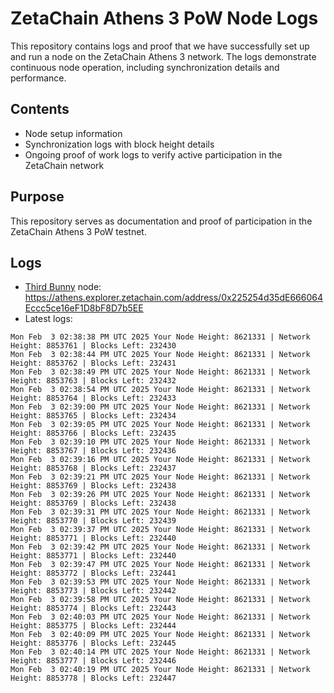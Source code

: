 # ZetaChain Athens 3 PoW Node Logs
This repository contains logs and proof that we have successfully set up and run a node on the ZetaChain Athens 3 network. The logs demonstrate continuous node operation, including synchronization details and performance.

## Contents
- Node setup information
- Synchronization logs with block height details
- Ongoing proof of work logs to verify active participation in the ZetaChain network

## Purpose
This repository serves as documentation and proof of participation in the ZetaChain Athens 3 PoW testnet.

## Logs

- [Third Bunny](https://thirdbunny.xyz/) node: https://athens.explorer.zetachain.com/address/0x225254d35dE666064Eccc5ce16eF1D8bF8D7b5EE
- Latest logs:
```
Mon Feb  3 02:38:38 PM UTC 2025 Your Node Height: 8621331 | Network Height: 8853761 | Blocks Left: 232430
Mon Feb  3 02:38:44 PM UTC 2025 Your Node Height: 8621331 | Network Height: 8853762 | Blocks Left: 232431
Mon Feb  3 02:38:49 PM UTC 2025 Your Node Height: 8621331 | Network Height: 8853763 | Blocks Left: 232432
Mon Feb  3 02:38:54 PM UTC 2025 Your Node Height: 8621331 | Network Height: 8853764 | Blocks Left: 232433
Mon Feb  3 02:39:00 PM UTC 2025 Your Node Height: 8621331 | Network Height: 8853765 | Blocks Left: 232434
Mon Feb  3 02:39:05 PM UTC 2025 Your Node Height: 8621331 | Network Height: 8853766 | Blocks Left: 232435
Mon Feb  3 02:39:10 PM UTC 2025 Your Node Height: 8621331 | Network Height: 8853767 | Blocks Left: 232436
Mon Feb  3 02:39:16 PM UTC 2025 Your Node Height: 8621331 | Network Height: 8853768 | Blocks Left: 232437
Mon Feb  3 02:39:21 PM UTC 2025 Your Node Height: 8621331 | Network Height: 8853769 | Blocks Left: 232438
Mon Feb  3 02:39:26 PM UTC 2025 Your Node Height: 8621331 | Network Height: 8853769 | Blocks Left: 232438
Mon Feb  3 02:39:31 PM UTC 2025 Your Node Height: 8621331 | Network Height: 8853770 | Blocks Left: 232439
Mon Feb  3 02:39:37 PM UTC 2025 Your Node Height: 8621331 | Network Height: 8853771 | Blocks Left: 232440
Mon Feb  3 02:39:42 PM UTC 2025 Your Node Height: 8621331 | Network Height: 8853771 | Blocks Left: 232440
Mon Feb  3 02:39:47 PM UTC 2025 Your Node Height: 8621331 | Network Height: 8853772 | Blocks Left: 232441
Mon Feb  3 02:39:53 PM UTC 2025 Your Node Height: 8621331 | Network Height: 8853773 | Blocks Left: 232442
Mon Feb  3 02:39:58 PM UTC 2025 Your Node Height: 8621331 | Network Height: 8853774 | Blocks Left: 232443
Mon Feb  3 02:40:03 PM UTC 2025 Your Node Height: 8621331 | Network Height: 8853775 | Blocks Left: 232444
Mon Feb  3 02:40:09 PM UTC 2025 Your Node Height: 8621331 | Network Height: 8853776 | Blocks Left: 232445
Mon Feb  3 02:40:14 PM UTC 2025 Your Node Height: 8621331 | Network Height: 8853777 | Blocks Left: 232446
Mon Feb  3 02:40:19 PM UTC 2025 Your Node Height: 8621331 | Network Height: 8853778 | Blocks Left: 232447
```
